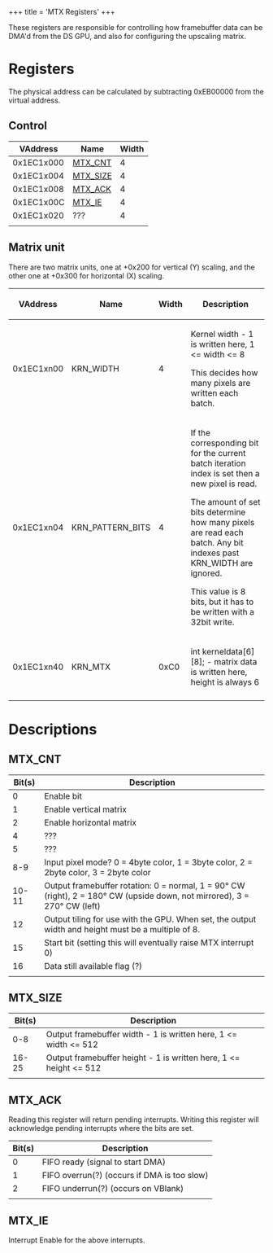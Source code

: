 +++
title = 'MTX Registers'
+++

These registers are responsible for controlling how framebuffer data can
be DMA'd from the DS GPU, and also for configuring the upscaling matrix.

# Registers

The physical address can be calculated by subtracting 0xEB00000 from the
virtual address.

## Control

| VAddress   | Name                             | Width |
|------------|----------------------------------|-------|
| 0x1EC1x000 | [MTX_CNT](#mtx_cnt "wikilink")   | 4     |
| 0x1EC1x004 | [MTX_SIZE](#mtx_size "wikilink") | 4     |
| 0x1EC1x008 | [MTX_ACK](#mtx_ack "wikilink")   | 4     |
| 0x1EC1x00C | [MTX_IE](#mtx_ie "wikilink")     | 4     |
| 0x1EC1x020 | ???                              | 4     |
|            |                                  |       |

## Matrix unit

There are two matrix units, one at +0x200 for vertical (Y) scaling, and
the other one at +0x300 for horizontal (X) scaling.

<table>
<thead>
<tr class="header">
<th><p>VAddress</p></th>
<th><p>Name</p></th>
<th><p>Width</p></th>
<th><p>Description</p></th>
</tr>
</thead>
<tbody>
<tr class="odd">
<td><p>0x1EC1xn00</p></td>
<td><p>KRN_WIDTH</p></td>
<td><p>4</p></td>
<td><p>Kernel width - 1 is written here, 1 &lt;= width &lt;= 8</p>
<p>This decides how many pixels are written each batch.</p></td>
</tr>
<tr class="even">
<td><p>0x1EC1xn04</p></td>
<td><p>KRN_PATTERN_BITS</p></td>
<td><p>4</p></td>
<td><p>If the corresponding bit for the current batch iteration index is
set then a new pixel is read.</p>
<p>The amount of set bits determine how many pixels are read each batch.
Any bit indexes past KRN_WIDTH are ignored.</p>
<p>This value is 8 bits, but it has to be written with a 32bit
write.</p></td>
</tr>
<tr class="odd">
<td><p>0x1EC1xn40</p></td>
<td><p>KRN_MTX</p></td>
<td><p>0xC0</p></td>
<td><p>int kerneldata[6][8]; - matrix data is written here, height is
always 6</p></td>
</tr>
<tr class="even">
<td></td>
<td></td>
<td></td>
<td></td>
</tr>
</tbody>
</table>

# Descriptions

## MTX_CNT

| Bit(s) | Description                                                                                                              |
|--------|--------------------------------------------------------------------------------------------------------------------------|
| 0      | Enable bit                                                                                                               |
| 1      | Enable vertical matrix                                                                                                   |
| 2      | Enable horizontal matrix                                                                                                 |
| 4      | ???                                                                                                                      |
| 5      | ???                                                                                                                      |
| 8-9    | Input pixel mode? 0 = 4byte color, 1 = 3byte color, 2 = 2byte color, 3 = 2byte color                                     |
| 10-11  | Output framebuffer rotation: 0 = normal, 1 = 90° CW (right), 2 = 180° CW (upside down, not mirrored), 3 = 270° CW (left) |
| 12     | Output tiling for use with the GPU. When set, the output width and height must be a multiple of 8.                       |
| 15     | Start bit (setting this will eventually raise MTX interrupt 0)                                                           |
| 16     | Data still available flag (?)                                                                                            |
|        |                                                                                                                          |

## MTX_SIZE

| Bit(s) | Description                                                         |
|--------|---------------------------------------------------------------------|
| 0-8    | Output framebuffer width - 1 is written here, 1 \<= width \<= 512   |
| 16-25  | Output framebuffer height - 1 is written here, 1 \<= height \<= 512 |
|        |                                                                     |

## MTX_ACK

Reading this register will return pending interrupts. Writing this
register will acknowledge pending interrupts where the bits are set.

| Bit(s) | Description                                 |
|--------|---------------------------------------------|
| 0      | FIFO ready (signal to start DMA)            |
| 1      | FIFO overrun(?) (occurs if DMA is too slow) |
| 2      | FIFO underrun(?) (occurs on VBlank)         |
|        |                                             |

## MTX_IE

Interrupt Enable for the above interrupts.
